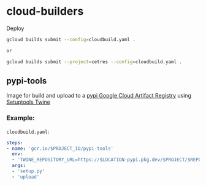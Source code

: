 # cloud-builders
 
Deploy
```sh
gcloud builds submit --config=cloudbuild.yaml .

or 

gcloud builds submit --project=cetres --config=cloudbuild.yaml .
```

## pypi-tools
Image for build and upload to a [pypi Google Cloud Artifact Registry](https://cloud.google.com/artifact-registry/docs/python/quickstart) using [Setuptools Twine](https://pypi.org/project/setuptools-twine/)

### Example:

`cloudbuild.yaml`:

```yaml
steps:
- name: 'gcr.io/$PROJECT_ID/pypi-tools'
  env:
  - 'TWINE_REPOSITORY_URL=https://$LOCATION-pypi.pkg.dev/$PROJECT/$REPOSITORY/'
  args:
  - 'setup.py'
  - 'upload'
```